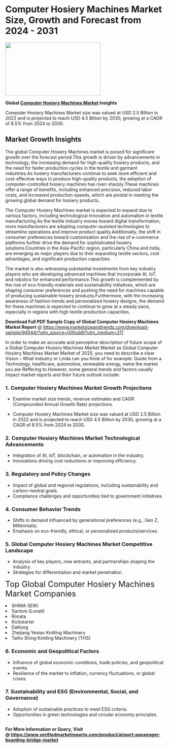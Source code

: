 <H1>Computer Hosiery Machines Market Size, Growth and Forecast from 2024 - 2031</H1><img class="aligncenter size-medium wp-image-584254" src="https://thirdeyenews.in/wp-content/uploads/2024/09/Global-Market-Research-300x168.jpeg" alt="" width="300" height="168" /><p><strong>Global&nbsp;<a href="https://www.marketsizeandtrends.com/download-sample/94544/?utm_source=Github8j?utm_medium=211">Computer Hosiery Machines Market</a> Insights</strong></p><p>Computer Hosiery Machines Market size was valued at USD 2.5 Billion in 2022 and is projected to reach USD 4.5 Billion by 2030, growing at a CAGR of 8.5% from 2024 to 2030.</p><p><h2>Market Growth Insights</h2> <p>The global Computer Hosiery Machines market is poised for significant growth over the forecast period.This growth is driven by advancements in technology, the increasing demand for high-quality hosiery products, and the need for faster production cycles in the textile and garment industries.As hosiery manufacturers continue to seek more efficient and cost-effective ways to produce high-quality products, the adoption of computer-controlled hosiery machines has risen sharply.These machines offer a range of benefits, including enhanced precision, reduced labor costs, and increased production speeds, which are pivotal in meeting the growing global demand for hosiery products.</p> <p>The Computer Hosiery Machines market is expected to expand due to various factors, including technological innovation and automation in textile manufacturing.As the textile industry moves toward digital transformation, more manufacturers are adopting computer-assisted technologies to streamline operations and improve product quality.Additionally, the shift in consumer preferences toward customization and the rise of e-commerce platforms further drive the demand for sophisticated hosiery solutions.Countries in the Asia-Pacific region, particularly China and India, are emerging as major players due to their expanding textile sectors, cost advantages, and significant production capacities.</p> <p>The market is also witnessing substantial investments from key industry players who are developing advanced machines that incorporate AI, IoT, and robotics for enhanced performance.This growth is complemented by the rise of eco-friendly materials and sustainability initiatives, which are shaping consumer preferences and pushing the need for machines capable of producing sustainable hosiery products.Furthermore, with the increasing awareness of fashion trends and personalized hosiery designs, the demand for these machines is expected to continue to grow at a steady pace, especially in regions with high textile production capacities.</p> <p><span class=""><strong>Download Full PDF Sample Copy of Global Computer Hosiery Machines Market Report</strong> @ <a href="https://www.marketsizeandtrends.com/download-sample/94544/?utm_source=Github8j?utm_medium=211" target="_blank">https://www.marketsizeandtrends.com/download-sample/94544/?utm_source=Github8j?utm_medium=211</a></span></p><p>In order to make an accurate and perceptive description of future scope of a Global&nbsp;Computer Hosiery Machines Market Market as Global&nbsp;Computer Hosiery Machines Market Market of 2025, you need to describe a clear Vision &ndash; What Industry or Linda can you think of for example: Quote from a Technology, healthcare, automotive, renewable energy, name the market you are Reffering to.However, some general trends and factors usually impact market reports and their future outlook include:</p><h3>1.&nbsp;<strong>Computer Hosiery Machines Market Growth Projections</strong></h3><ul><li>Examine market size trends, revenue estimates and CAGR (Compounded Annual Growth Rate) projections.</li><li><p>Computer Hosiery Machines Market size was valued at USD 2.5 Billion in 2022 and is projected to reach USD 4.5 Billion by 2030, growing at a CAGR of 8.5% from 2024 to 2030.</p></li></ul><h3>2.&nbsp;<strong>Computer Hosiery Machines Market Technological Advancements</strong></h3><ul><li>Integration of AI, IoT, blockchain, or automation in the industry.</li><li>Innovations driving cost reductions or improving efficiency.</li></ul><h3>3.&nbsp;<strong>Regulatory and Policy Changes</strong></h3><ul><li>Impact of global and regional regulations, including sustainability and carbon-neutral goals.</li><li>Compliance challenges and opportunities tied to government initiatives.</li></ul><h3>4.&nbsp;<strong>Consumer Behavior Trends</strong></h3><ul><li>Shifts in demand influenced by generational preferences (e.g., Gen Z, Millennials).</li><li>Emphasis on eco-friendly, ethical, or personalized products/services.</li></ul><h3>5.&nbsp;<strong>Global Computer Hosiery Machines Market Competitive Landscape</strong></h3><ul><li>Analysis of key players, new entrants, and partnerships shaping the industry.</li><li>Strategies for differentiation and market penetration.</li></ul><p data-pm-slice="1 1 []"><span style="color: inherit; font-family: inherit; font-size: 25px;">Top Global Computer Hosiery Machines Market Companies</span></p><div class="" data-test-id=""><p><li>SHIMA SEIKI</li><li> Santoni (Lonati)</li><li> Rimata</li><li> Kickstarter</li><li> DaKong</li><li> Zhejiang Yexiao Knitting Machinery</li><li> Taiho Shing Kintting Machinery (THS)</li></p></div><h3>6.&nbsp;<strong>Economic and Geopolitical Factors</strong></h3><ul><li>Influence of global economic conditions, trade policies, and geopolitical events.</li><li>Resilience of the market to inflation, currency fluctuations, or global crises.</li></ul><h3>7.&nbsp;<strong>Sustainability and ESG (Environmental, Social, and Governance)</strong></h3><ul><li>Adoption of sustainable practices to meet ESG criteria.</li><li>Opportunities in green technologies and circular economy principles.</li></ul><h2><strong style="font-size: 14px;">For More Information or Query, Visit @&nbsp;</strong><a style="background-color: #ffffff; font-size: 14px;" href="https://www.marketsizeandtrends.com/report/computer-hosiery-machines-market/" target="_blank">https://www.verifiedmarketreports.com/product/airport-passenger-boarding-bridge-market</a></h2>